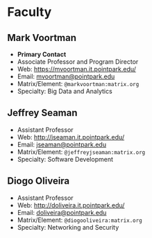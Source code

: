 # Faculty

## Mark Voortman

- **Primary Contact**
- Associate Professor and Program Director
- Web: https://mvoortman.it.pointpark.edu/
- Email: mvoortman@pointpark.edu
- Matrix/Element: `@markvoortman:matrix.org`
- Specialty: Big Data and Analytics

## Jeffrey Seaman

- Assistant Professor
- Web: http://jseaman.it.pointpark.edu/
- Email: jseaman@pointpark.edu
- Matrix/Element: `@jeffreyjseaman:matrix.org`
- Specialty: Software Development

## Diogo Oliveira

- Assistant Professor
- Web: http://doliveira.it.pointpark.edu/
- Email: doliveira@pointpark.edu
- Matrix/Element: `@diogooliveira:matrix.org`
- Specialty: Networking and Security

